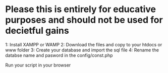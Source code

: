 # Please this is entirely for educative purposes and should not be used for decietful gains

1: Install XAMPP or WAMP
2: Download the files and copy to your htdocs or www folder
3: Create your database and import the sql file
4: Rename the databse name and pasword in the config/const.php

Run your script in your browser
